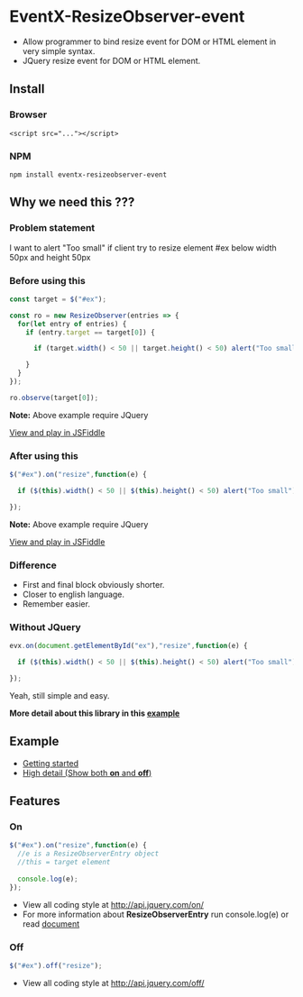 # EventX-ResizeObserver-event
* Allow programmer to bind resize event for DOM or HTML element in very simple syntax.
* JQuery resize event for DOM or HTML element.

## Install
### Browser
```
<script src="..."></script>
```

### NPM
```
npm install eventx-resizeobserver-event
```

## Why we need this ???
### Problem statement
I want to alert "Too small" if client try to resize element #ex below width 50px and height 50px

### Before using this
```javascript
const target = $("#ex");

const ro = new ResizeObserver(entries => {
  for(let entry of entries) {
    if (entry.target == target[0]) {
```
```javascript
      if (target.width() < 50 || target.height() < 50) alert("Too small");
```
```javascript
    }
  }
});

ro.observe(target[0]);
```
**Note:** Above example require JQuery

[View and play in JSFiddle](https://jsfiddle.net/Chomtana/fLe166sL/)

### After using this
```javascript
$("#ex").on("resize",function(e) {
```
```javascript
  if ($(this).width() < 50 || $(this).height() < 50) alert("Too small");
```
```javascript
});
```
**Note:** Above example require JQuery

[View and play in JSFiddle](https://jsfiddle.net/Chomtana/zyjy6xsk/)

### Difference
* First and final block obviously shorter.
* Closer to english language.
* Remember easier.

### Without JQuery
```javascript
evx.on(document.getElementById("ex"),"resize",function(e) {
```
```javascript
  if ($(this).width() < 50 || $(this).height() < 50) alert("Too small");
```
```javascript
});
```
Yeah, still simple and easy.

**More detail about this library in this [example](https://jsfiddle.net/Chomtana/o3roqcc0/)**

## Example
* [Getting started](https://jsfiddle.net/Chomtana/zyjy6xsk/)
* [High detail (Show both **on** and **off**)](https://jsfiddle.net/Chomtana/o3roqcc0/)

## Features
### On
```javascript
$("#ex").on("resize",function(e) {
  //e is a ResizeObserverEntry object
  //this = target element
  
  console.log(e);
});
```
* View all coding style at http://api.jquery.com/on/
* For more information about **ResizeObserverEntry** run console.log(e) or read [document](https://wicg.github.io/ResizeObserver/#resize-observer-entry-interface)

### Off
```javascript
$("#ex").off("resize");
```
* View all coding style at http://api.jquery.com/off/
